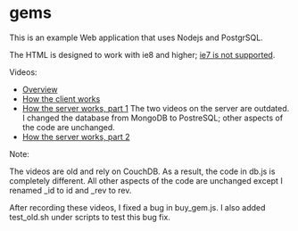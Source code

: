 gems
====

This is an example Web application that uses Nodejs and PostgrSQL.

The HTML is designed to work with ie8 and higher; [ie7 is not supported](http://theie7countdown.com/).

Videos:

- [Overview](http://youtu.be/ZY9M18nJ7IA)
- [How the client works](http://youtu.be/Ju-Ai55rFAs)
- [How the server works, part 1](http://youtu.be/TuOsxCl_2wo) The two videos on the server are outdated.  I changed the database from MongoDB to PostreSQL; other aspects of the code are unchanged.
- [How the server works, part 2](http://youtu.be/awhe5O_LAUQ) 

Note:

The videos are old and rely on CouchDB.  As a result, the code in db.js is completely different.
All other aspects of the code are unchanged except I renamed \_id to id and \_rev to rev.

After recording these videos, I fixed a bug in buy_gem.js.
I also added test_old.sh under scripts to test this bug fix.


